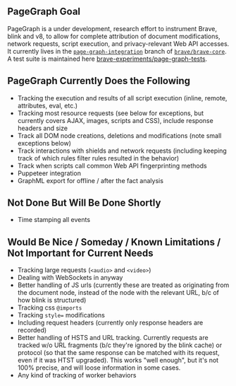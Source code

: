 PageGraph Goal
---
PageGraph is a under development, research effort to instrument Brave, blink and v8, to allow for complete attribution of document modifications, network requests, script execution, and privacy-relevant Web API accesses.
It currently lives in the [`page-graph-integration`](https://github.com/brave/brave-core/tree/page-graph-integration/) branch of [`brave/brave-core`](https://github.com/brave/brave-core).  A test suite is maintained here [brave-experiments/page-graph-tests](https://github.com/brave-experiments/page-graph-tests).

PageGraph Currently Does the Following
---
* Tracking the execution and results of all script execution (inline, remote, attributes, eval, etc.)
* Tracking most resource requests (see below for exceptions, but currently covers AJAX, images, scripts and CSS), include response headers and size
* Track all DOM node creations, deletions and modifications (note small exceptions below)
* Track interactions with shields and network requests (including keeping track of which rules filter rules resulted in the behavior)
* Track when scripts call common Web API fingerprinting methods
* Puppeteer integration
* GraphML export for offline / after the fact analysis

Not Done But Will Be Done Shortly
---
* Time stamping all events

Would Be Nice / Someday / Known Limitations / Not Important for Current Needs
---
* Tracking large requests (`<audio>` and `<video>`)
* Dealing with WebSockets in anyway
* Better handling of JS urls (currently these are treated as originating from the document node, instead of the node with the relevant URL, b/c of how blink is structured)
* Tracking css `@imports`
* Tracking `style=` modifications
* Including request headers (currently only response headers are recorded)
* Better handling of HSTS and URL tracking. Currently requests are tracked w/o URL fragments (b/c they're ignored by the blink cache) or protocol (so that the same response can be matched with its request, even if it was HTST upgraded).  This works "well enough", but it's not 100% precise, and will loose information in some cases.
* Any kind of tracking of worker behaviors